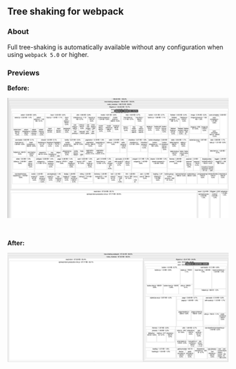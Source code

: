 ## Tree shaking for webpack

### About

Full tree-shaking is automatically available without any configuration when using `webpack 5.0` or higher.

### Previews

**Before:**

![before](tree-shaking-before.png)

<br />

**After:**

![after](tree-shaking-after.png)
